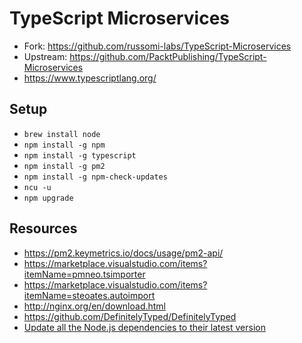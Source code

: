 # TypeScript Microservices

- Fork: <https://github.com/russomi-labs/TypeScript-Microservices>
- Upstream: <https://github.com/PacktPublishing/TypeScript-Microservices>
- <https://www.typescriptlang.org/>

## Setup

- `brew install node`
- `npm install -g npm`
- `npm install -g typescript`
- `npm install -g pm2`
- `npm install -g npm-check-updates`
- `ncu -u`
- `npm upgrade`

## Resources

- <https://pm2.keymetrics.io/docs/usage/pm2-api/>
- <https://marketplace.visualstudio.com/items?itemName=pmneo.tsimporter>
- <https://marketplace.visualstudio.com/items?itemName=steoates.autoimport>
- <http://nginx.org/en/download.html>
- <https://github.com/DefinitelyTyped/DefinitelyTyped>
- [Update all the Node.js dependencies to their latest version](https://nodejs.dev/learn/update-all-the-nodejs-dependencies-to-their-latest-version)
